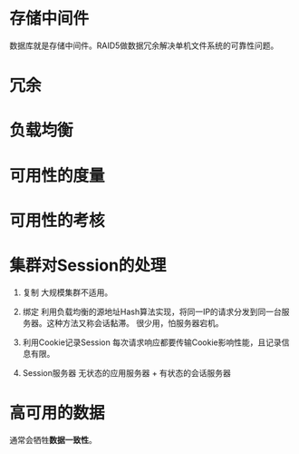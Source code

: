 # 存储中间件
数据库就是存储中间件。RAID5做数据冗余解决单机文件系统的可靠性问题。

# 冗余

# 负载均衡

# 可用性的度量

# 可用性的考核


# 集群对Session的处理
1. 复制
大规模集群不适用。

2. 绑定
利用负载均衡的源地址Hash算法实现，将同一IP的请求分发到同一台服务器。这种方法又称会话黏滞。
很少用，怕服务器宕机。

3. 利用Cookie记录Session
每次请求响应都要传输Cookie影响性能，且记录信息有限。

4. Session服务器
无状态的应用服务器 + 有状态的会话服务器

# 高可用的数据
通常会牺牲**数据一致性**。